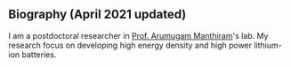 <section class="thirteen columns" markdown="1">

# Biography (April 2021 updated)
I am a postdoctoral researcher in [Prof. Arumugam Manthiram](http://sites.utexas.edu/manthiram/)'s lab. My research focus on developing high energy density and high power lithium-ion batteries.  


</section>